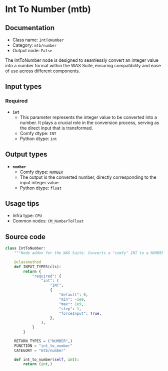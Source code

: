 # Int To Number (mtb)
## Documentation
- Class name: `IntToNumber`
- Category: `mtb/number`
- Output node: `False`

The IntToNumber node is designed to seamlessly convert an integer value into a number format within the WAS Suite, ensuring compatibility and ease of use across different components.
## Input types
### Required
- **`int`**
    - This parameter represents the integer value to be converted into a number. It plays a crucial role in the conversion process, serving as the direct input that is transformed.
    - Comfy dtype: `INT`
    - Python dtype: `int`
## Output types
- **`number`**
    - Comfy dtype: `NUMBER`
    - The output is the converted number, directly corresponding to the input integer value.
    - Python dtype: `float`
## Usage tips
- Infra type: `CPU`
- Common nodes: `CM_NumberToFloat`


## Source code
```python
class IntToNumber:
    """Node addon for the WAS Suite. Converts a "comfy" INT to a NUMBER."""

    @classmethod
    def INPUT_TYPES(cls):
        return {
            "required": {
                "int": (
                    "INT",
                    {
                        "default": 0,
                        "min": -1e9,
                        "max": 1e9,
                        "step": 1,
                        "forceInput": True,
                    },
                ),
            }
        }

    RETURN_TYPES = ("NUMBER",)
    FUNCTION = "int_to_number"
    CATEGORY = "mtb/number"

    def int_to_number(self, int):
        return (int,)

```
